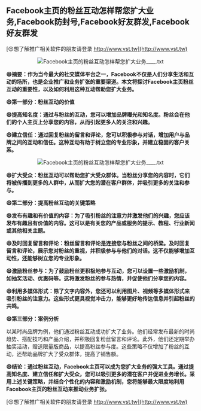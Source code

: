 ## **Facebook主页的粉丝互动怎样帮您扩大业务,Facebook防封号,Facebook好友群发,Facebook好友群发**

[😍想了解推广相关软件的朋友请登录 http://www.vst.tw](http://www.vst.tw)

 <center><img src="https://vst.tw/MP4/tuiguang/png/1.png" alt="Facebook主页的粉丝互动怎样帮您扩大业务____.txt"></center>

**😄摘要：作为当今最大的社交媒体平台之一，Facebook不仅是人们分享生活和互动的场所，也是企业推广和业务扩张的重要渠道。本文将探讨Facebook主页粉丝互动的重要性，以及如何利用这种互动帮助您扩大业务。**

**😄第一部分：粉丝互动的价值**

**😄提高知名度：通过与粉丝的互动，您可以增加品牌曝光和知名度。粉丝会在他们的个人主页上分享您的内容，从而引起更多人的关注和兴趣。**

**😄建立信任：通过回复粉丝的留言和评论，您可以积极参与对话，增加用户与品牌之间的互动和信任。这种互动有助于树立您的专业形象，并建立稳固的客户关系。**

 <center><img src="https://vst.tw/MP4/tuiguang/png/1.png" alt="Facebook主页的粉丝互动怎样帮您扩大业务____.txt"></center>

**😄扩大受众：粉丝互动可以帮助您扩大受众群体。当粉丝分享您的内容时，它们将被传播到更多的人群中，从而扩大您的潜在客户群体，并吸引更多的关注和参与。**

**😄第二部分：提高粉丝互动的关键策略**

**😄发布有趣和有价值的内容：为了吸引粉丝的注意力并激发他们的兴趣，您应该发布有趣且有价值的内容。这可以是有关您的产品或服务的提示、教程、行业新闻或其他相关主题。**

**😄及时回复留言和评论：粉丝留言和评论是连接您与粉丝之间的桥梁。及时回复留言和评论，展示您对粉丝的重视，并积极参与与他们的对话。这不仅能够增加互动性，还能够树立您的专业形象。**

**😄激励粉丝参与：为了鼓励粉丝更积极地参与互动，您可以设置一些激励机制，如抽奖活动、优惠码等。这将激发粉丝的参与热情，并促使他们分享您的内容。**

**😄利用多媒体形式：除了文字内容外，您还可以利用图片、视频等多媒体形式来吸引粉丝的注意力。这些形式更具视觉冲击力，能够更好地传达信息并引起粉丝的共鸣。**

**😄第三部分：案例分析**

以某时尚品牌为例，他们通过粉丝互动成功扩大了业务。他们经常发布最新的时尚趋势、搭配技巧和产品介绍，并积极回复粉丝留言和评论。此外，他们还定期举办抽奖活动，赠送限量版商品，以提高粉丝参与度。这些策略不仅增加了粉丝的互动，还帮助品牌扩大了受众群体，提高了销售额。

**😄结论：通过粉丝互动，Facebook主页可以成为您扩大业务的强大工具。通过提高知名度、建立信任和扩大受众，您可以吸引更多的潜在客户并促进业务增长。采用上述关键策略，并结合个性化的内容和激励机制，您将能够最大限度地利用Facebook主页的粉丝互动来推动业务扩张。**

[😍想了解推广相关软件的朋友请登录 http://www.vst.tw](http://www.vst.tw)



